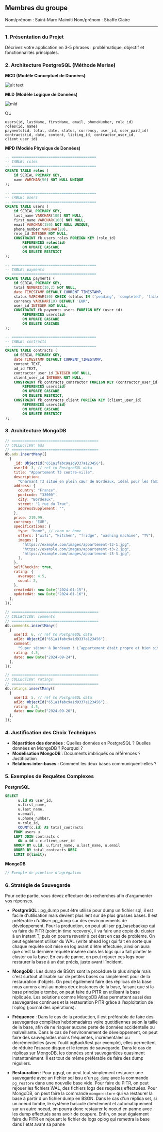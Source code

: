 ## Membres du groupe

Nom/prénom : Saint-Marc Maimiti
Nom/prénom : Sbaffe Claire

---

### 1. Présentation du Projet

Décrivez votre application en 3-5 phrases : problématique, objectif et fonctionnalités principales.

### 2. Architecture PostgreSQL (Méthode Merise)

**MCD (Modèle Conceptuel de Données)**

![alt text](assets/mcd.png)

**MLD (Modèle Logique de Données)**

![mld](assets/mld.png)

OU

```
users(id, lastName, firstName, email, phoneNumber, role_id)
roles(id, name)
payments(id, total, date, status, currency, user_id, user_paid_id)
contracts(id, date, content, listing_id, contractor_user_id, client_user_id)
```

**MPD (Modèle Physique de Données)**

```sql
-- =======================================
-- TABLE: roles
-- =======================================
CREATE TABLE roles (
    id SERIAL PRIMARY KEY,
    name VARCHAR(50) NOT NULL UNIQUE
);

-- =======================================
-- TABLE: users
-- =======================================
CREATE TABLE users (
    id SERIAL PRIMARY KEY,
    last_name VARCHAR(100) NOT NULL,
    first_name VARCHAR(100) NOT NULL,
    email VARCHAR(150) NOT NULL UNIQUE,
    phone_number VARCHAR(20),
    role_id INTEGER NOT NULL,
    CONSTRAINT fk_users_roles FOREIGN KEY (role_id)
        REFERENCES roles(id)
        ON UPDATE CASCADE
        ON DELETE RESTRICT
);

-- =======================================
-- TABLE: payments
-- =======================================
CREATE TABLE payments (
    id SERIAL PRIMARY KEY,
    total NUMERIC(10,2) NOT NULL,
    date TIMESTAMP DEFAULT CURRENT_TIMESTAMP,
    status VARCHAR(30) CHECK (status IN ('pending', 'completed', 'failed')),
    currency VARCHAR(10) DEFAULT 'EUR',
    user_id INTEGER NOT NULL,
    CONSTRAINT fk_payments_users FOREIGN KEY (user_id)
        REFERENCES users(id)
        ON UPDATE CASCADE
        ON DELETE CASCADE
);

-- =======================================
-- TABLE: contracts
-- =======================================
CREATE TABLE contracts (
    id SERIAL PRIMARY KEY,
    date TIMESTAMP DEFAULT CURRENT_TIMESTAMP,
    content TEXT,
    ad_id TEXT,
    contractor_user_id INTEGER NOT NULL,
    client_user_id INTEGER NOT NULL,
    CONSTRAINT fk_contracts_contractor FOREIGN KEY (contractor_user_id)
        REFERENCES users(id)
        ON UPDATE CASCADE
        ON DELETE RESTRICT,
    CONSTRAINT fk_contracts_client FOREIGN KEY (client_user_id)
        REFERENCES users(id)
        ON UPDATE CASCADE
        ON DELETE RESTRICT
);

```

### 3. Architecture MongoDB

```js
// ========================================
// COLLECTION: ads
// ========================================
db.ads.insertMany([
  {
    _id: ObjectId("651a1fabc9a1d9337a123456"),
    userId: 3, // ref to PostgreSQL data
    title: "Appartement T3 centre-ville",
    description:
      "Charmant T3 situé en plein cœur de Bordeaux, idéal pour les familles ou les couples.",
    address: {
      country: "France",
      postcode: "33000",
      city: "Bordeaux",
      street: "1 rue du Truc",
      addressSupplement: "",
    },
    price: 219.99,
    currency: "EUR",
    specifications: {
      type: "home", // room or home
      offers: ["wifi", "kitchen", "fridge", "washing machine", "TV"],
      images: [
        "https://example.com/images/appartement-t3-1.jpg",
        "https://example.com/images/appartement-t3-2.jpg",
        "https://example.com/images/appartement-t3-3.jpg",
      ],
    },
    selfCheckin: true,
    rating: {
      average: 4.5,
      count: 2,
    },
    createdAt: new Date("2024-01-15"),
    updatedAt: new Date("2024-01-16"),
  },
]);

// ========================================
// COLLECTION: comments
// ========================================
db.comments.insertMany([
  {
    userId: 6, // ref to PostgreSQL data
    adId: ObjectId("651a1fabc9a1d9337a123456"),
    comment:
      "Super séjour à Bordeaux ! L’appartement était propre et bien situé, hôte très réactif.",
    rating: 4.5,
    date: new Date("2024-09-24"),
  },
]);

// ========================================
// COLLECTION: ratings
// ========================================
db.ratings.insertMany([
  {
    userId: 5, // ref to PostgreSQL data
    adId: ObjectId("651a1fabc9a1d9337a123456"),
    rating: 4.5,
    date: new Date("2024-09-26"),
  },
]);
```

### 4. Justification des Choix Techniques

- **Répartition des données** : Quelles données en PostgreSQL ? Quelles données en MongoDB ? Pourquoi ?
- **Modélisation MongoDB** : Documents imbriqués ou références ? Justification
- **Relations inter-bases** : Comment les deux bases communiquent-elles ?

### 5. Exemples de Requêtes Complexes

**PostgreSQL**

```sql
SELECT
      u.id AS user_id,
      u.first_name,
      u.last_name,
      u.email,
      u.phone_number,
      u.role_id,
      COUNT(c.id) AS total_contracts
    FROM users u
    LEFT JOIN contracts c
      ON u.id = c.client_user_id
    GROUP BY u.id, u.first_name, u.last_name, u.email
    ORDER BY total_contracts DESC
    LIMIT ${limit};
```

**MongoDB**

```javascript
// Exemple de pipeline d'agrégation
```

### 6. Stratégie de Sauvegarde

Pour cette partie, vous devez effectuer des recherches afin d'argumenter vos réponses.

- **PostgreSQL** : pg_dump peut être utilisé pour dump un fichier sql, il est facile d'utilisation mais devient plus lent sur de plus grosses bases. Il est préférable d'utiliser pg_dump sur des environnements de développement. Pour la production, on peut utiliser pg_basebackup qui va faire du PITR (point in time recovery), il va faire une copie du cluster à un instant T, puis on pourra revenir à cet état en cas de problème. On peut également utiliser du WAL (write ahead log) qui fait en sorte que chaque requête soit mise en log avant d'être effectuée, ainsi on aura que c'est la dernière requête insérée dans les logs qui a fait planter le cluster ou la base. En cas de panne, on peut rejouer ces logs pour restaurer la base à un état précis, juste avant l’incident.

- **MongoDB** : Les dump de BSON sont la procédure la plus simple mais c'est surtout utilisable sur de petites bases ou simplement pour de la restauration d'objets. On peut également faire des réplicas de la base nous aurons ainsi au moins deux instances de la base, faisant que si la base principale tombe, on peut faire du PITR en utilisant la base répliquée. Les solutions comme MongoDB Atlas permettent aussi des sauvegardes continues et la restauration PITR grâce à l’exploitation de l’oplog (journal des opérations).

- **Fréquence** : Dans le cas de la production, il est préférable de faire des sauvegardes complètes hebdomadaires voire quotidiennes selon la taille de la base, afin de ne risquer aucune perte de données accidentelle ou malveillante. Dans le cas de l'environnement de développement, on peut faire des sauvegardes moins fréquentes, incrémentales ou décrémentielles (avec l'outil pgBackRest par exemple), elles permettent de réduire l’espace disque et le temps de sauvegarde. Dans le cas de réplicas sur MongoDB, les données sont sauvegardées quasiment instantanément. Il est tout de même préférable de faire des dump réguliers.

- **Restauration** :
Pour pgsql, on peut tout simplement restaurer une sauvegarde avec un fichier sql issu d'un `pg_dump` avec la commande `pg_restore` dans une nouvelle base vide. Pour faire du PITR, on peut rejouer les fichiers WAL, des fichiers logs des requêtes effectuées.
Pour MongoDB, on peut faire la commande `mongorestore` qui va restaurer la base à partir d'un fichier dump en BSON. Dans le cas d'un réplica set, si un noeud tombe, le système bascule directement et automatiquement sur un autre noeud, on pourra donc restaurer le noeud en panne avec les dump effectués sans avoir de coupure. Enfin, on peut également faire du PITR en rejouant le fichier de logs oplog qui remettra la base dans l'état avant sa panne


